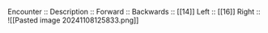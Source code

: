 Encounter :: 
Description :: 
Forward :: 
Backwards :: [[14]]
Left :: [[16]]
Right :: 
![[Pasted image 20241108125833.png]]